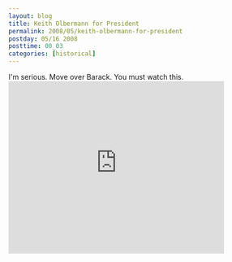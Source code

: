 ```yaml
---
layout: blog
title: Keith Olbermann for President
permalink: 2008/05/keith-olbermann-for-president
postday: 05/16 2008
posttime: 00_03
categories: [historical]
---
```


<p>I'm serious. Move over Barack. You must watch this.<br />
<iframe height="339" width="425" src="http://www.msnbc.msn.com/id/22425001/vp/24635229#24635229" frameborder="0" scrolling="no"></iframe></p>
